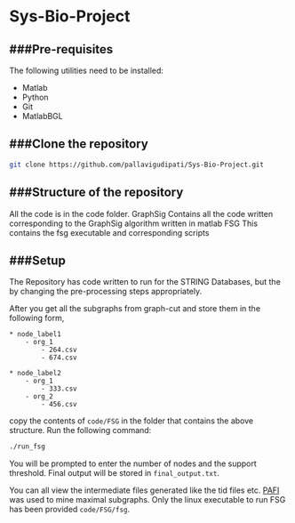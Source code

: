 Sys-Bio-Project
===============

###Pre-requisites
-------------------
The following utilities need to be installed:
- Matlab
- Python
- Git
- MatlabBGL

###Clone the repository
--------------------------
```bash
git clone https://github.com/pallavigudipati/Sys-Bio-Project.git
```

###Structure of the repository
--------------------------
All the code is in the code folder.
    GraphSig
        Contains all the code written corresponding to the GraphSig algorithm written in matlab
    FSG
        This contains the fsg executable and corresponding scripts


###Setup
---------
The Repository has code written to run for the STRING Databases, but the by changing the pre-processing steps appropriately.



After you get all the subgraphs from graph-cut and store them in the following form,

    * node_label1
  	    - org_1
		    - 264.csv
		    - 674.csv

    * node_label2
	    - org_1
	        - 333.csv
	    - org_2
	        - 456.csv

copy the contents of `code/FSG` in the folder that contains the above structure. Run the following command:
```bash
./run_fsg
```
You will be prompted to enter the number of nodes and the support threshold.
Final output will be stored in `final_output.txt`.

You can all view the intermediate files generated like the tid files etc. [PAFI](http://glaros.dtc.umn.edu/gkhome/pafi/overview) was used to mine maximal subgraphs. Only the linux executable to run FSG has been provided `code/FSG/fsg`.
